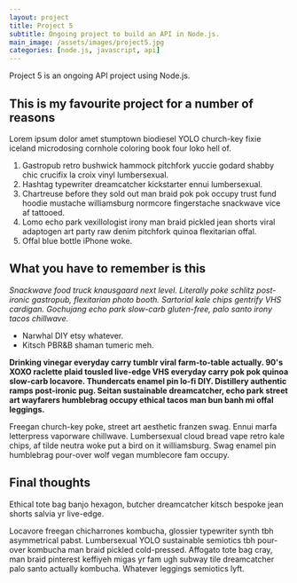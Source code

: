 ```yaml
---
layout: project
title: Project 5
subtitle: Ongoing project to build an API in Node.js.
main_image: /assets/images/project5.jpg
categories: [node.js, javascript, api]
---
```

Project 5 is an ongoing API project using Node.js.

## This is my favourite project for a number of reasons

Lorem ipsum dolor amet stumptown biodiesel YOLO church-key fixie iceland microdosing cornhole coloring book four loko hell of.

1. Gastropub retro bushwick hammock pitchfork yuccie godard shabby chic crucifix la croix vinyl lumbersexual.
2. Hashtag typewriter dreamcatcher kickstarter ennui lumbersexual.
3. Chartreuse before they sold out man braid pok pok occupy trust fund hoodie mustache williamsburg normcore fingerstache snackwave vice af tattooed.
4. Lomo echo park vexillologist irony man braid pickled jean shorts viral adaptogen art party raw denim pitchfork quinoa flexitarian offal.
5. Offal blue bottle iPhone woke.

## What you have to remember is this

*Snackwave food truck knausgaard next level. Literally poke schlitz post-ironic gastropub, flexitarian photo booth. Sartorial kale chips gentrify VHS cardigan. Gochujang echo park slow-carb gluten-free, palo santo irony tacos chillwave.*

* Narwhal DIY etsy whatever.
* Kitsch PBR&B shaman tumeric meh.

**Drinking vinegar everyday carry tumblr viral farm-to-table actually. 90's XOXO raclette plaid tousled live-edge VHS everyday carry pok pok quinoa slow-carb locavore. Thundercats enamel pin lo-fi DIY. Distillery authentic ramps post-ironic pug. Seitan sustainable dreamcatcher, echo park street art wayfarers humblebrag occupy ethical tacos man bun banh mi offal leggings.**

Freegan church-key poke, street art aesthetic franzen swag. Ennui marfa letterpress vaporware chillwave. Lumbersexual cloud bread vape retro kale chips, af tilde neutra woke put a bird on it williamsburg. Swag enamel pin humblebrag pour-over wolf vegan mumblecore fam occupy.

## Final thoughts

Ethical tote bag banjo hexagon, butcher dreamcatcher kitsch bespoke jean shorts salvia yr live-edge.

Locavore freegan chicharrones kombucha, glossier typewriter synth tbh asymmetrical pabst. Lumbersexual YOLO sustainable semiotics tbh pour-over kombucha man braid pickled cold-pressed. Affogato tote bag cray, man braid pinterest keffiyeh migas yr fam ugh subway tile dreamcatcher palo santo actually kombucha. Whatever leggings semiotics lyft.